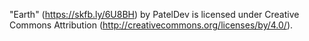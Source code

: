 "Earth" (https://skfb.ly/6U8BH) by PatelDev is licensed under Creative Commons Attribution (http://creativecommons.org/licenses/by/4.0/).
